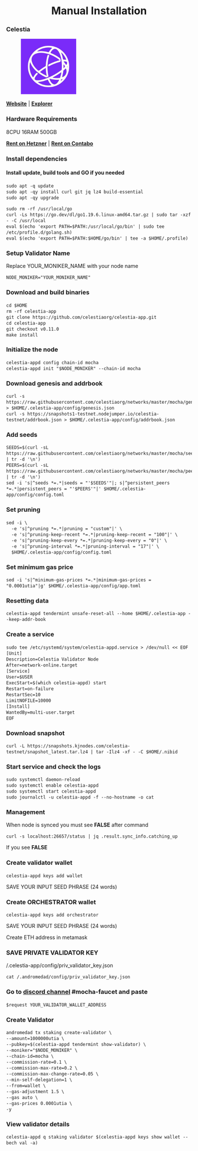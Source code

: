 <div align="center">
  <h1> Manual Installation </h1>
</div>

### Celestia

<figure><img src="../celestia/project_files/ celestia.jpeg" width="150" alt=""><figcaption></figcaption></figure>

**[Website](https://celestia.org/)** | **[Explorer](https://celestia.explorers.guru/)**

### Hardware Requirements

8CPU 16RAM 500GB

**[Rent on Hetzner](https://hetzner.cloud/?ref=AwVksaI2T3Nz)** | **[Rent on Contabo](https://contabo.com/en)**

### Install dependencies

#### Install update, build tools and GO if you needed

```
sudo apt -q update
sudo apt -qy install curl git jq lz4 build-essential
sudo apt -qy upgrade
```

```
sudo rm -rf /usr/local/go
curl -Ls https://go.dev/dl/go1.19.6.linux-amd64.tar.gz | sudo tar -xzf - -C /usr/local
eval $(echo 'export PATH=$PATH:/usr/local/go/bin' | sudo tee /etc/profile.d/golang.sh)
eval $(echo 'export PATH=$PATH:$HOME/go/bin' | tee -a $HOME/.profile)
```

### Setup Validator Name

Replace YOUR_MONIKER_NAME with your node name

```
NODE_MONIKER="YOUR_MONIKER_NAME"
```

### Download and build binaries

```
cd $HOME
rm -rf celestia-app
git clone https://github.com/celestiaorg/celestia-app.git
cd celestia-app
git checkout v0.11.0
make install
```

### Initialize the node

```
celestia-appd config chain-id mocha
celestia-appd init "$NODE_MONIKER" --chain-id mocha
```

### Download genesis and addrbook

```
curl -s https://raw.githubusercontent.com/celestiaorg/networks/master/mocha/genesis.json > $HOME/.celestia-app/config/genesis.json
curl -s https://snapshots1-testnet.nodejumper.io/celestia-testnet/addrbook.json > $HOME/.celestia-app/config/addrbook.json

```

### Add seeds

```
SEEDS=$(curl -sL https://raw.githubusercontent.com/celestiaorg/networks/master/mocha/seeds.txt | tr -d '\n')
PEERS=$(curl -sL https://raw.githubusercontent.com/celestiaorg/networks/master/mocha/peers.txt | tr -d '\n')
sed -i 's|^seeds *=.*|seeds = "'$SEEDS'"|; s|^persistent_peers *=.*|persistent_peers = "'$PEERS'"|' $HOME/.celestia-app/config/config.toml

```

### Set pruning

```
sed -i \
  -e 's|^pruning *=.*|pruning = "custom"|' \
  -e 's|^pruning-keep-recent *=.*|pruning-keep-recent = "100"|' \
  -e 's|^pruning-keep-every *=.*|pruning-keep-every = "0"|' \
  -e 's|^pruning-interval *=.*|pruning-interval = "17"|' \
  $HOME/.celestia-app/config/config.toml
```

### Set minimum gas price

```
sed -i 's|^minimum-gas-prices *=.*|minimum-gas-prices = "0.0001utia"|g' $HOME/.celestia-app/config/app.toml
```

### Resetting data

```
celestia-appd tendermint unsafe-reset-all --home $HOME/.celestia-app --keep-addr-book
```

### Create a service

```
sudo tee /etc/systemd/system/celestia-appd.service > /dev/null << EOF
[Unit]
Description=Celestia Validator Node
After=network-online.target
[Service]
User=$USER
ExecStart=$(which celestia-appd) start
Restart=on-failure
RestartSec=10
LimitNOFILE=10000
[Install]
WantedBy=multi-user.target
EOF
```

### Download snapshot

```
curl -L https://snapshots.kjnodes.com/celestia-testnet/snapshot_latest.tar.lz4 | tar -Ilz4 -xf - -C $HOME/.nibid
```

### Start service and check the logs

```
sudo systemctl daemon-reload
sudo systemctl enable celestia-appd
sudo systemctl start celestia-appd
sudo journalctl -u celestia-appd -f --no-hostname -o cat
```

### Management

When node is synced you must see **FALSE** after command

```
curl -s localhost:26657/status | jq .result.sync_info.catching_up
```

If you see **FALSE**

### Create validator wallet

```
celestia-appd keys add wallet
```

SAVE YOUR INPUT SEED PHRASE (24 words)

### Create ORCHESTRATOR wallet

```
celestia-appd keys add orchestrator
```

SAVE YOUR INPUT SEED PHRASE (24 words)

Create ETH address in metamask

### SAVE PRIVATE VALIDATOR KEY

/.celestia-app/config/priv_validator_key.json

```
cat /.andromedad/config/priv_validator_key.json
```

### Go to [discord channel](https://discord.gg/kUSueaB22b) #mocha-faucet and paste

```
$request YOUR_VALIDATOR_WALLET_ADDRESS
```

### Create Validator

```
andromedad tx staking create-validator \
--amount=1000000utia \
--pubkey=$(celestia-appd tendermint show-validator) \
--moniker="$NODE_MONIKER" \
--chain-id=mocha \
--commission-rate=0.1 \
--commission-max-rate=0.2 \
--commission-max-change-rate=0.05 \
--min-self-delegation=1 \
--from=wallet \
--gas-adjustment 1.5 \
--gas auto \
--gas-prices 0.0001utia \
-y
```

### View validator details

```
celestia-appd q staking validator $(celestia-appd keys show wallet --bech val -a)
```
